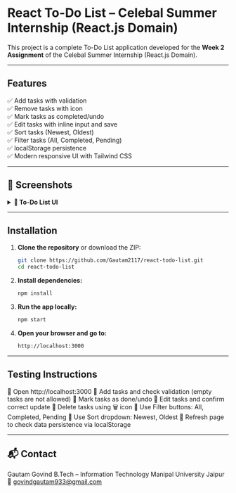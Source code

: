 # React To-Do List – Celebal Summer Internship (React.js Domain)

This project is a complete To-Do List application developed for the **Week 2 Assignment** of the Celebal Summer Internship (React.js Domain).

---

## Features

✅ Add tasks with validation  
✅ Remove tasks with icon  
✅ Mark tasks as completed/undo  
✅ Edit tasks with inline input and save  
✅ Sort tasks (Newest, Oldest)  
✅ Filter tasks (All, Completed, Pending)  
✅ localStorage persistence  
✅ Modern responsive UI with Tailwind CSS  

---

## 📸 Screenshots

<details>
  <summary><strong>📝 To-Do List UI</strong></summary>

  <br/>

  ![To-Do List Screenshot](path/to/your/screenshot.png)

  <br/>
  *(Replace the above with your actual screenshot path or image link)*

</details>

---

## Installation

1. **Clone the repository** or download the ZIP:
   ```bash
   git clone https://github.com/Gautam2117/react-todo-list.git
   cd react-todo-list
2. **Install dependencies:**
   ```bash
   npm install
3. **Run the app locally:**
   ```bash
   npm start
4. **Open your browser and go to:**
   ```bash
   http://localhost:3000

---

## Testing Instructions

🔹 Open http://localhost:3000
🔹 Add tasks and check validation (empty tasks are not allowed)
🔹 Mark tasks as done/undo
🔹 Edit tasks and confirm correct update
🔹 Delete tasks using 🗑️ icon
🔹 Use Filter buttons: All, Completed, Pending
🔹 Use Sort dropdown: Newest, Oldest
🔹 Refresh page to check data persistence via localStorage

---

## 📬 Contact

Gautam Govind
B.Tech – Information Technology
Manipal University Jaipur
📧 govindgautam933@gmail.com
